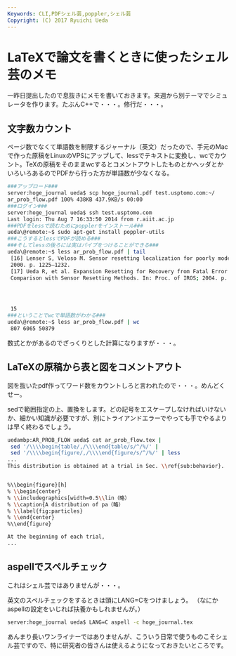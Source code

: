 ```yaml
---
Keywords: CLI,PDFシェル芸,poppler,シェル芸
Copyright: (C) 2017 Ryuichi Ueda
---
```


# LaTeXで論文を書くときに使ったシェル芸のメモ
一昨日提出したので息抜きにメモを書いておきます。来週から別テーマでシミュレータを作ります。たぶんC++で・・・。修行だ・・・。

<h2>文字数カウント</h2>

ページ数でなくて単語数を制限するジャーナル（英文）だったので、手元のMacで作った原稿をLinuxのVPSにアップして、lessでテキストに変換し、wcでカウント。TeXの原稿をそのままwcするとコメントアウトしたものとかヘッダとかいろいろあるのでPDFから行った方が単語数が少なくなる。

<!--more-->

```bash
###アップロード###
server:hoge_journal ueda$ scp hoge_journal.pdf test.usptomo.com:~/
ar_prob_flow.pdf 100% 438KB 437.9KB/s 00:00
###ログイン###
server:hoge_journal ueda$ ssh test.usptomo.com
Last login: Thu Aug 7 16:33:50 2014 from r.aiit.ac.jp
###PDFをlessで読むためにpopplerをインストール###
ueda\@remote:~$ sudo apt-get install poppler-utils
###こうするとlessでPDFが読める###
###そしてlessの後ろには実はパイプをつけることができる###
ueda\@remote:~$ less ar_prob_flow.pdf | tail
 [16] Lenser S, Veloso M. Sensor resetting localization for poorly modelled robots. In: Proc. of IEEE ICRA;
 2000. p. 1225–1232.
 [17] Ueda R, et al. Expansion Resetting for Recovery from Fatal Error in Monte Carlo Localization –
 Comparison with Sensor Resetting Methods. In: Proc. of IROS; 2004. p. 2481–2486.




 15
###ということでwcで単語数がわかる###
ueda\@remote:~$ less ar_prob_flow.pdf | wc
 807 6065 50879
```

数式とかがあるのでざっくりとした計算になりますが・・・。

<h2>LaTeXの原稿から表と図をコメントアウト</h2>

図を抜いたpdf作ってワード数をカウントしろと言われたので・・・。めんどくせー。

sedで範囲指定の上、置換をします。どの記号をエスケープしなければいけないか、細かい知識が必要ですが、別にトライアンドエラーでやっても手でやるよりは早く終わるでしょう。

```bash
uedambp:AR_PROB_FLOW ueda$ cat ar_prob_flow.tex |
 sed '/\\\\begin{table/,/\\\\end{table/s/^/%/' |
 sed '/\\\\begin{figure/,/\\\\end{figure/s/^/%/' | less
...
This distribution is obtained at a trial in Sec. \\ref{sub:behavior}.


%\\begin{figure}[h]
% \\begin{center}
% \\includegraphics[width=0.5\\lin（略）
% \\caption{A distribution of pa（略）
% \\label{fig:particles}
% \\end{center}
%\\end{figure}

At the beginning of each trial,
...
```

<h2>aspellでスペルチェック</h2>

これはシェル芸ではありませんが・・・。

英文のスペルチェックをするときは頭にLANG=Cをつけましょう。
（なにかaspellの設定をいじれば扶養かもしれませんが。）

```bash
server:hoge_journal ueda$ LANG=C aspell -c hoge_journal.tex
```


あんまり長いワンライナーではありませんが、こういう日常で使うものこそシェル芸ですので、特に研究者の皆さんは使えるようになっておきたいところです。
